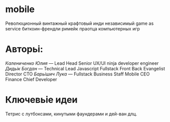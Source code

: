 # mobile
Революционный винтажный крафтовый инди независимый game as service биткоин-френдли римейк праотца компьютерных игр 

# Авторьі:
_Калениченко Юлия_ — Lead Head Senior UX/UI ninja developer engineer
_Дидьік Богдан_ — Technical Lead Javascript Fullstack Front Back Evangelist Director CTO
_Барьішич Лука_ — Fullstack Business Staff Mobile CEO Finance Chief Developer

# Ключевьіе идеи
Тетрис с лутбоксами, кинутыми фаундерами и дей-ван длц.
